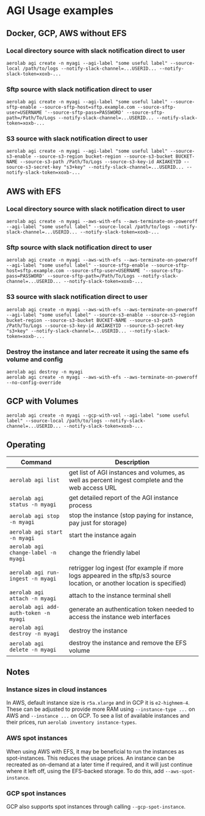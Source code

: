 # AGI Usage examples

## Docker, GCP, AWS without EFS

### Local directory source with slack notification direct to user

```
aerolab agi create -n myagi --agi-label "some useful label" --source-local /path/to/logs --notify-slack-channel=...USERID... --notify-slack-token=xoxb-...
```

### Sftp source with slack notification direct to user

```
aerolab agi create -n myagi --agi-label "some useful label" --source-sftp-enable --source-sftp-host=sftp.example.com --source-sftp-user=USERNAME '--source-sftp-pass=PASSWORD' --source-sftp-path=/Path/To/Logs --notify-slack-channel=...USERID... --notify-slack-token=xoxb-...
```

### S3 source with slack notification direct to user

```
aerolab agi create -n myagi --agi-label "some useful label" --source-s3-enable --source-s3-region bucket-region --source-s3-bucket BUCKET-NAME --source-s3-path /Path/To/Logs --source-s3-key-id AKIAKEYID --source-s3-secret-key "s3+key" --notify-slack-channel=...USERID... --notify-slack-token=xoxb-...
```

## AWS with EFS

### Local directory source with slack notification direct to user

```
aerolab agi create -n myagi --aws-with-efs --aws-terminate-on-poweroff --agi-label "some useful label" --source-local /path/to/logs --notify-slack-channel=...USERID... --notify-slack-token=xoxb-...
```

### Sftp source with slack notification direct to user

```
aerolab agi create -n myagi --aws-with-efs --aws-terminate-on-poweroff --agi-label "some useful label" --source-sftp-enable --source-sftp-host=sftp.example.com --source-sftp-user=USERNAME '--source-sftp-pass=PASSWORD' --source-sftp-path=/Path/To/Logs --notify-slack-channel=...USERID... --notify-slack-token=xoxb-...
```

### S3 source with slack notification direct to user

```
aerolab agi create -n myagi --aws-with-efs --aws-terminate-on-poweroff --agi-label "some useful label" --source-s3-enable --source-s3-region bucket-region --source-s3-bucket BUCKET-NAME --source-s3-path /Path/To/Logs --source-s3-key-id AKIAKEYID --source-s3-secret-key "s3+key" --notify-slack-channel=...USERID... --notify-slack-token=xoxb-...
```

### Destroy the instance and later recreate it using the same efs volume and config

```
aerolab agi destroy -n myagi
aerolab agi create -n myagi --aws-with-efs --aws-terminate-on-poweroff --no-config-override
```

## GCP with Volumes

```
aerolab agi create -n myagi --gcp-with-vol --agi-label "some useful label" --source-local /path/to/logs --notify-slack-channel=...USERID... --notify-slack-token=xoxb-...
```

## Operating

Command | Description
--- | ---
`aerolab agi list` | get list of AGI instances and volumes, as well as percent ingest complete and the web access URL
`aerolab agi status -n myagi` | get detailed report of the AGI instance process
`aerolab agi stop -n myagi` | stop the instance (stop paying for instance, pay just for storage)
`aerolab agi start -n myagi` | start the instance again
`aerolab agi change-label -n myagi` | change the friendly label
`aerolab agi run-ingest -n myagi` | retrigger log ingest (for example if more logs appeared in the sftp/s3 source location, or another location is specified)
`aerolab agi attach -n myagi` | attach to the instance terminal shell
`aerolab agi add-auth-token -n myagi` | generate an authentication token needed to access the instance web interfaces
`aerolab agi destroy -n myagi` | destroy the instance
`aerolab agi delete -n myagi` | destroy the instance and remove the EFS volume

## Notes

### Instance sizes in cloud instances

In AWS, default instance size is `r5a.xlarge` and in GCP it is `e2-highmem-4`. These can be adjusted to provide more RAM using `--instance-type ...` on AWS and `--instance ...` on GCP. To see a list of available instances and their prices, run `aerolab inventory instance-types`.

### AWS spot instances

When using AWS with EFS, it may be beneficial to run the instances as spot-instances. This reduces the usage prices. An instance can be recreated as on-demand at a later time if required, and it will just continue where it left off, using the EFS-backed storage. To do this, add `--aws-spot-instance`.

### GCP spot instances

GCP also supports spot instances through calling `--gcp-spot-instance`.